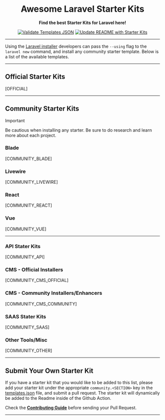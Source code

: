 <div align="center">
    <p>
        <h1>Awesome Laravel Starter Kits</h1>
        <strong>Find the best Starter Kits for Laravel here!</strong>
    </p>

[![Validate Templates JSON](https://github.com/deanhowe/awesome-laravel-starter-kits/actions/workflows/validate-templates.yml/badge.svg)](https://github.com/deanhowe/awesome-laravel-starter-kits/actions/workflows/validate-templates.yml)
[![Update README with Starter Kits](https://github.com/deanhowe/awesome-laravel-starter-kits/actions/workflows/update-readme.yml/badge.svg)](https://github.com/deanhowe/awesome-laravel-starter-kits/actions/workflows/update-readme.yml)

<!--<img src="./art/screenshot.png" alt="laravel new screenshot" width="100%" height="auto" />-->
</div>

---

Using the [Laravel installer](https://laravel.com/docs/installation#installing-php) developers can pass the `--using` flag to the `laravel new` command, and install any community starter template. Below is a list of the available templates.

---

## Official Starter Kits

[OFFICIAL]

---

## Community Starter Kits

> [!IMPORTANT]
> Be cautious when installing any starter. Be sure to do research and learn more about each project.

### Blade
[COMMUNITY_BLADE]

### Livewire
[COMMUNITY_LIVEWIRE]

### React
[COMMUNITY_REACT]

### Vue
[COMMUNITY_VUE]

---

### API Stater Kits
[COMMUNITY_API]

### CMS - Official Installers
[COMMUNITY_CMS_OFFICIAL]

### CMS - Community Installers/Enhancers
[COMMUNITY_CMS_COMMUNITY]

### SAAS Stater Kits
[COMMUNITY_SAAS]

### Other Tools/Misc
[COMMUNITY_OTHER]

---

## Submit Your Own Starter Kit

If you have a starter kit that you would like to be added to this list, please add your starter kit under the appropriate `community.<SECTION>` key in the [templates.json](templates.json) file, and submit a pull request.
The starter kit will dynamically be added to the Readme inside of the Github Action.

Check the **[Contributing Guide](CONTRIBUTING.md)** before sending your Pull Request.

---
